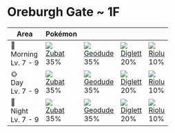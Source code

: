 # Oreburgh Gate ~ 1F

Area                      | Pokémon                    | &nbsp;                       | &nbsp;                       | &nbsp;
---                       | ---                        | ---                          | ---                          | ---
🌅<br>Morning<br>Lv. 7 - 9 | ![][041]<br>[Zubat]<br>35% | ![][074]<br>[Geodude]<br>35% | ![][050]<br>[Diglett]<br>20% | ![][447]<br>[Riolu]<br>10%
🌞<br>Day<br>Lv. 7 - 9     | ![][041]<br>[Zubat]<br>35% | ![][074]<br>[Geodude]<br>35% | ![][050]<br>[Diglett]<br>20% | ![][447]<br>[Riolu]<br>10%
🌙<br>Night<br>Lv. 7 - 9   | ![][041]<br>[Zubat]<br>35% | ![][074]<br>[Geodude]<br>35% | ![][050]<br>[Diglett]<br>20% | ![][447]<br>[Riolu]<br>10%

[Zubat]: ../../pokemons/041/
[Diglett]: ../../pokemons/050/
[Geodude]: ../../pokemons/074/
[Riolu]: ../../pokemons/447/
[041]: ../img/pokemon/041.png
[050]: ../img/pokemon/050.png
[074]: ../img/pokemon/074.png
[447]: ../img/pokemon/447.png
